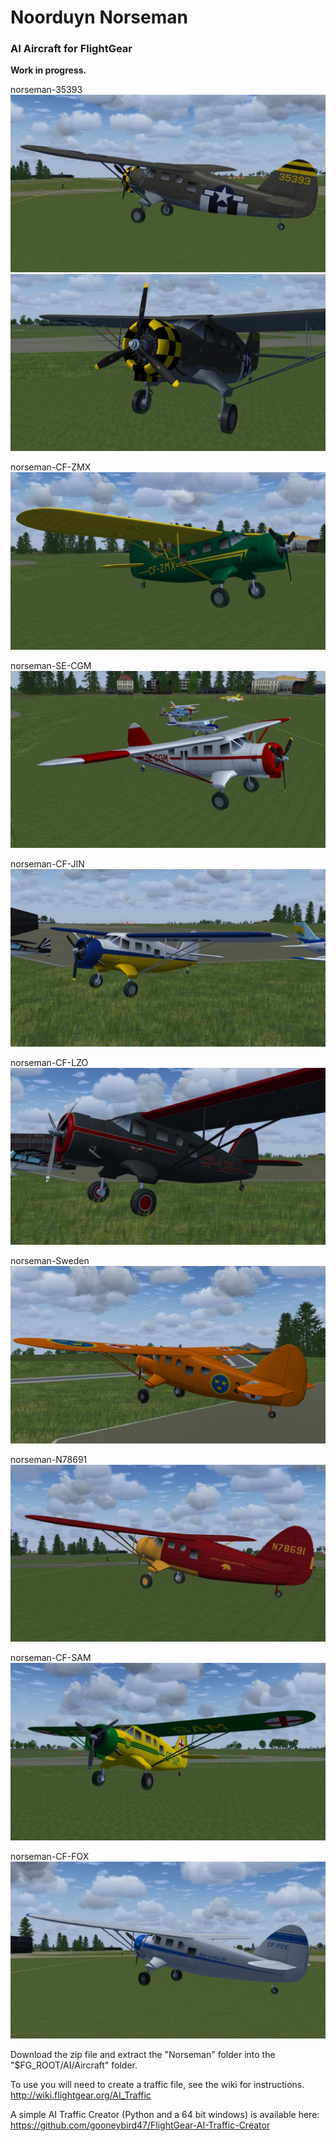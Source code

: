 # Noorduyn Norseman
### AI Aircraft for FlightGear
**Work in progress.**


norseman-35393
![norseman-35393-1](screenshots/norseman-35393-1.jpg)
![norseman-35393-2](screenshots/norseman-35393-2.jpg)

norseman-CF-ZMX
![norseman-CF-ZMX](screenshots/norseman-CF-ZMX.jpg)

norseman-SE-CGM
![norseman-SE-CGM](screenshots/norseman-SE-CGM.jpg)

norseman-CF-JIN
![norseman-CF-JIN](screenshots/norseman-CF-JIN.jpg)

norseman-CF-LZO
![norseman-CF-LZO](screenshots/norseman-CF-LZO.jpg)

norseman-Sweden
![norseman-Sweden](screenshots/norseman-Sweden.jpg)

norseman-N78691
![norseman-CF-ZMX](screenshots/norseman-N78691.jpg)

norseman-CF-SAM
![norseman-CF-SAM](screenshots/norseman-CF-SAM.jpg)

norseman-CF-FOX
![norseman-CF-FOX](screenshots/norseman-CF-FOX.jpg)


Download the zip file and extract the "Norseman" folder into the "$FG_ROOT/AI/Aircraft" folder.

To use you will need to create a traffic file, see the wiki for instructions.
 http://wiki.flightgear.org/AI_Traffic

A simple AI Traffic Creator (Python and a 64 bit windows) is available here: 
https://github.com/gooneybird47/FlightGear-AI-Traffic-Creator